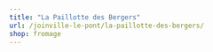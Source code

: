 ```yaml
---
title: "La Paillotte des Bergers"
url: /joinville-le-pont/la-paillotte-des-bergers/
shop: fromage
---
```

